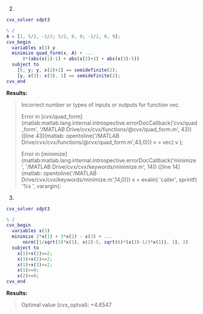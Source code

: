 2. 

```matlab
cvx_solver sdpt3

% 2
A = [1, 5/2, -1/2; 5/2, 8, 0; -1/2, 0, 9];
cvx_begin
  variables x(3) y
  minimize quad_form(x, A) + ...
      8*(abs(x(1)-1) + abs(x(2)+3) + abs(x(3)-5))
  subject to
    [5, y; y, x(2)+1] == semidefinite(2);
    [y, x(3); x(3), 1] == semidefinite(2);
cvx_end
```

**Results:**

>Incorrect number or types of inputs or outputs for function vec.
>
>
>Error in [cvx/quad_form](matlab:matlab.lang.internal.introspective.errorDocCallback('cvx/quad_form', '/MATLAB Drive/cvx/cvx/functions/@cvx/quad_form.m', 43)) ([line 43](matlab: opentoline('/MATLAB Drive/cvx/cvx/functions/@cvx/quad_form.m',43,0)))
>v = vec( v );
>
>Error in [minimize](matlab:matlab.lang.internal.introspective.errorDocCallback('minimize', '/MATLAB Drive/cvx/cvx/keywords/minimize.m', 14)) ([line 14](matlab: opentoline('/MATLAB Drive/cvx/cvx/keywords/minimize.m',14,0)))
>    x = evalin( 'caller', sprintf( '%s ', varargin{:

3. 

```matlab
cvx_solver sdpt3

% 3
cvx_begin
  variables x(3) 
  minimize 2*x(1) + 3*x(2) - x(3) + ...
      norm([1/sqrt(3)*x(1), x(2)-5, sqrt(6)*(x(3)-1/3*x(1)), 1], 2)
  subject to
    x(1)+x(2)<=2;
    x(3)+x(2)<=2;
    x(1)+x(3)<=2;
    x(1)>=0;
    x(2)>=0;
cvx_end
```

**Results:**

> Optimal value (cvx_optval): +4.6547